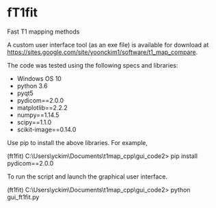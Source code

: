 # fT1fit
Fast T1 mapping methods

A custom user interface tool (as an exe file) is available for download at https://sites.google.com/site/yoonckim1/software/t1_map_compare. 

The code was tested using the following specs and libraries:
- Windows OS 10
- python 3.6
- pyqt5
- pydicom==2.0.0
- matplotlib==2.2.2
- numpy==1.14.5
- scipy==1.1.0
- scikit-image==0.14.0

Use pip to install the above libraries. For example,

(ft1fit) C:\Users\yckim\Documents\t1map_cpp\gui_code2> pip install pydicom==2.0.0

To run the script and launch the graphical user interface. 

(ft1fit) C:\Users\yckim\Documents\t1map_cpp\gui_code2> python gui_ft1fit.py
